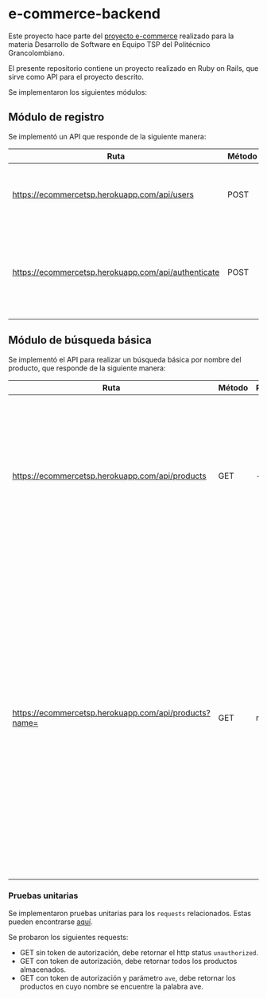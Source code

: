 # e-commerce-backend

Este proyecto hace parte del [proyecto e-commerce](https://github.com/users/davidauza-engineer/projects/1) realizado para la materia Desarrollo de Software en Equipo TSP del Politécnico Grancolombiano.

El presente repositorio contiene un proyecto realizado en Ruby on Rails, que sirve como API para el proyecto descrito.

Se implementaron los siguientes módulos:

## Módulo de registro

Se implementó un API que responde de la siguiente manera:

| Ruta | Método | Parámetros | Efecto |
|------|--------|------------|--------|
https://ecommercetsp.herokuapp.com/api/users | POST | {"api_user":{"name":"James Bond","email":"jbond@mi6.org","password":"vesper","password_confirmation":"vesper"}} | Con los parámetros adecuados crea un nuevo usuario. |
https://ecommercetsp.herokuapp.com/api/authenticate | POST | {"email":"jbond@mi6.org","password":"vesper"} | Con credenciales válidas devuelve un JSON Web Token usado para autenticar al usuario.

## Módulo de búsqueda básica

Se implementó el API para realizar un búsqueda básica por nombre del producto, que responde de la siguiente manera:

| Ruta | Método | Parámetros | Efecto |
|------|--------|------------|--------|
https://ecommercetsp.herokuapp.com/api/products | GET | - | Para que el API responda correctamente se debe enviar el encabezado 'Authorization' con el valor del token de autorización. Devuelve todos los productos almacenados en la base de datos. |
https://ecommercetsp.herokuapp.com/api/products?name= | GET | name=ave | Para que el API responda correctamente se debe enviar el encabezado 'Authorization' con el valor del token de autorización, y un valor para el parámetro name. Devuelve todos los productos almacenados en la base de datos, que contengan en su nombre, el texto especificado en el parámetro name. Para este caso serían todos los productos cuyo nombre contenga la palabra 'ave'. |

### Pruebas unitarias

Se implementaron pruebas unitarias para los `requests` relacionados. Estas pueden encontrarse [aquí](https://github.com/davidauza-engineer/e-commerce-backend/blob/develop/spec/requests/products_spec.rb).

Se probaron los siguientes requests:

- GET sin token de autorización, debe retornar el http status `unauthorized`.
- GET con token de autorización, debe retornar todos los productos almacenados.
- GET con token de autorización y parámetro `ave`, debe retornar los productos en cuyo nombre se encuentre la palabra ave.
